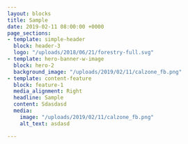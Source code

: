 ```yaml
---
layout: blocks
title: Sample
date: 2019-02-11 08:00:00 +0000
page_sections:
- template: simple-header
  block: header-3
  logo: "/uploads/2018/06/21/forestry-full.svg"
- template: hero-banner-w-image
  block: hero-2
  background_image: "/uploads/2019/02/11/calzone_fb.png"
- template: content-feature
  block: feature-1
  media_alignment: Right
  headline: Sample
  content: Sdasdasd
  media:
    image: "/uploads/2019/02/11/calzone_fb.png"
    alt_text: asdasd

---
```

